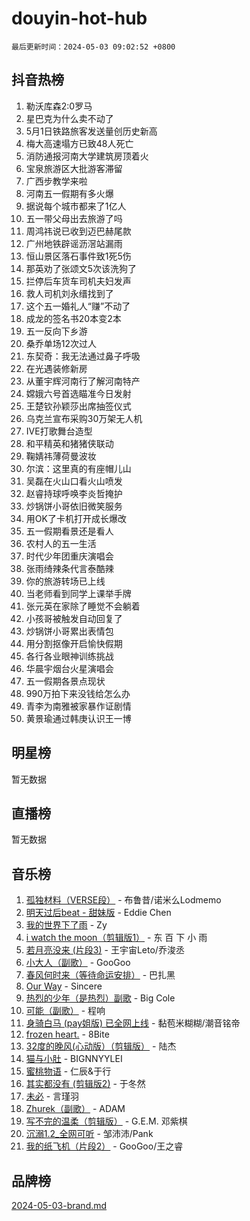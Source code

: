 # douyin-hot-hub

`最后更新时间：2024-05-03 09:02:52 +0800`

## 抖音热榜

1. 勒沃库森2:0罗马
1. 星巴克为什么卖不动了
1. 5月1日铁路旅客发送量创历史新高
1. 梅大高速塌方已致48人死亡
1. 消防通报河南大学建筑房顶着火
1. 宝泉旅游区大批游客滞留
1. 广西步教学来啦
1. 河南五一假期有多火爆
1. 据说每个城市都来了1亿人
1. 五一带父母出去旅游了吗
1. 周鸿祎说已收到迈巴赫尾款
1. 广州地铁辟谣沥滘站漏雨
1. 恒山景区落石事件致1死5伤
1. 那英劝了张颂文5次该洗狗了
1. 拦停后车货车司机夫妇发声
1. 救人司机刘永缙找到了
1. 这个五一婚礼人“赚”不动了
1. 成龙的签名书20本变2本
1. 五一反向下乡游
1. 桑乔单场12次过人
1. 东契奇：我无法通过鼻子呼吸
1. 在光遇装修新房
1. 从董宇辉河南行了解河南特产
1. 嫦娥六号首选瞄准今日发射
1. 王楚钦孙颖莎出席抽签仪式
1. 乌克兰宣布采购30万架无人机
1. IVE打歌舞台造型
1. 和平精英和猪猪侠联动
1. 鞠婧祎薄荷曼波妆
1. 尔滨：这里真的有座帽儿山
1. 吴磊在火山口看火山喷发
1. 赵睿持球呼唤李炎哲掩护
1. 炒锅饼小哥依旧微笑服务
1. 用OK了卡机打开成长爆改
1. 五一假期看景还是看人
1. 农村人的五一生活
1. 时代少年团重庆演唱会
1. 张雨绮辣条代言泰酷辣
1. 你的旅游转场已上线
1. 当老师看到同学上课举手牌
1. 张元英在家除了睡觉不会躺着
1. 小孩哥被触发自动回复了
1. 炒锅饼小哥累出表情包
1. 用分割抠像开启愉快假期
1. 各行各业眼神训练挑战
1. 华晨宇烟台火星演唱会
1. 五一假期各景点现状
1. 990万拍下来没钱给怎么办
1. 青李为南雅被家暴作证剧情
1. 黄景瑜通过韩庚认识王一博

## 明星榜

暂无数据

## 直播榜

暂无数据

## 音乐榜

1. [孤独材料（VERSE段）](https://sf3-cdn-tos.douyinstatic.com/obj/tos-cn-ve-2774/ocX7glDNHYlwFeYrGQfBZoThtvPWy8tCCEBGKQ) - 布鲁昔/诺米么Lodmemo
1. [明天过后beat - 甜妹版](https://sf5-hl-cdn-tos.douyinstatic.com/obj/tos-cn-ve-2774/osMLYeeoMm04CZyaI91XUDF8OzLRLgePKALGHI) - Eddie Chen
1. [我的世界下了雨](https://sf5-hl-cdn-tos.douyinstatic.com/obj/tos-cn-ve-2774/o85sBiwXIByH9bWIMAEEOoiQ1o1m9Afn15BspE) - Zy
1. [i watch the moon（剪辑版1）](https://sf5-hl-cdn-tos.douyinstatic.com/obj/tos-cn-ve-2774/o0I9mSChzHZANMJIEBfkCQzzg6N5WAcVtqft9P) - 东 百 下 小 雨
1. [若月亮没来 (片段3)](https://sf5-hl-cdn-tos.douyinstatic.com/obj/tos-cn-ve-2774/okfyEUsGW1B1ovJi5JiN9IjvAT2lMwA054GoEB) - 王宇宙Leto/乔浚丞
1. [小大人（副歌）](https://sf5-hl-cdn-tos.douyinstatic.com/obj/tos-cn-ve-2774/oIhaDwehWhLFsVIG7QIICLLazDNGJAGg5geeb4) - GooGoo
1. [春风何时来（等待命运安排）](https://sf27-cdn-tos.douyinstatic.com/obj/tos-cn-ve-2774/oICBNbD3gelMfB4WgiD1KI2jQtXZE2FgHLwtsl) - 巴扎黑
1. [Our Way](https://sf3-cdn-tos.douyinstatic.com/obj/tos-cn-ve-2774/o8tPEkQgQNCe0DPeFwZzYrbqLlnzBBrYidWkEZ) - Sincere
1. [热烈的少年（是热烈）副歌](https://sf5-hl-cdn-tos.douyinstatic.com/obj/tos-cn-ve-2774/owVNI0CLDAUMtSz6TEYvfFBFL4UDFFhLfgK8fa) - Big Cole
1. [可能（副歌）](https://sf5-hl-cdn-tos.douyinstatic.com/obj/tos-cn-ve-2774/cde1731888894259b333569393c2fb51) - 程响
1. [身骑白马 (pay姐版) 已全网上线](https://sf5-hl-cdn-tos.douyinstatic.com/obj/tos-cn-ve-2774/oQLO5ZgLsFkaDhdIIveF2zUCgfweY0gWaH4AQG) - 黏苞米糊糊/潮音铭帝
1. [frozen heart.](https://sf5-hl-cdn-tos.douyinstatic.com/obj/tos-cn-ve-2774/oIIWJfyjIACZA9zQMtnJ6hQQhFC4vhCupoRBsO) - 8Bite
1. [32度的晚风(心动版）（剪辑版）](https://sf6-cdn-tos.douyinstatic.com/obj/tos-cn-ve-2774/owNyabsyWdzUulxhoJfK8IBXgp0UMQAHpvGh2B) - 陆杰
1. [猫与小肚](https://sf3-cdn-tos.douyinstatic.com/obj/tos-cn-ve-2774/osZeoClMECgK8DYl6VebABgbchEtPYQjZEnRtd) - BIGNNYYLEI
1. [蜜桃物语](https://sf5-hl-cdn-tos.douyinstatic.com/obj/tos-cn-ve-2774/oIhOSCZtIACtYU4XQkngiW9kCBfVD1Fz9IYeqL) - 仁辰&于行
1. [其实都没有 (剪辑版2)](https://sf5-hl-cdn-tos.douyinstatic.com/obj/tos-cn-ve-2774/oEBNQenHZtBhxYjGgUDQk0BCHTigQafgFlbQ7k) - 于冬然
1. [未必](https://sf5-hl-cdn-tos.douyinstatic.com/obj/tos-cn-ve-2774/ogntQMFnKQDZUgTCYuJgfLEtleYZZFxBQqhhFB) - 言瑾羽
1. [Zhurek（副歌）](https://sf5-hl-cdn-tos.douyinstatic.com/obj/tos-cn-ve-2774/ooQm8FBZQDlf0btEYgVpCcSCQfrdJGBEKZYBGS) - ADAM
1. [写不完的温柔（剪辑版）](https://sf5-hl-cdn-tos.douyinstatic.com/obj/tos-cn-ve-2774/oYBzzZQJ233GfwkemJJffAIWgeIYrjZfWhHTcG) - G.E.M. 邓紫棋
1. [沉溺1.2_全网可听](https://sf5-hl-cdn-tos.douyinstatic.com/obj/tos-cn-ve-2774/ok2QoiBqsWAX9McZmWiI9gAB0EzwD4Xj6yfmtH) - 邹沛沛/Pank
1. [我的纸飞机（片段2）](https://sf5-hl-cdn-tos.douyinstatic.com/obj/tos-cn-ve-2774/oM2ZrKcg2CD5AeRB2gkeXOFB1IxAGJdZPazYHf) - GooGoo/王之睿

## 品牌榜

[2024-05-03-brand.md](2024-05-03-brand.md)

